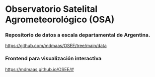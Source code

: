 # Observatorio Satelital Agrometeorológico (OSA)

### Repositorio de datos a escala departamental de Argentina.
https://github.com/mdmaas/OSEE/tree/main/data

### Frontend para visualización interactiva
https://mdmaas.github.io/OSEE/#
